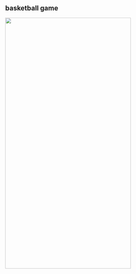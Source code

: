 ## basketball game

<img src="https://media.giphy.com/media/ikXhCZgLvCGXZgqiwJ/giphy.gif" width="400" height="800"/>
